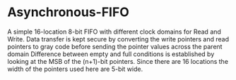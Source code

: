 # Asynchronous-FIFO
A simple 16-location 8-bit FIFO with different clock domains for Read and Write. 
Data transfer is kept secure by converting the write pointers and read pointers to gray code before sending the pointer values across the parent domain
Difference between empty and full conditions is established by looking at the MSB of the (n+1)-bit pointers. Since there are 16 locations the width of the pointers used here are 5-bit wide. 
